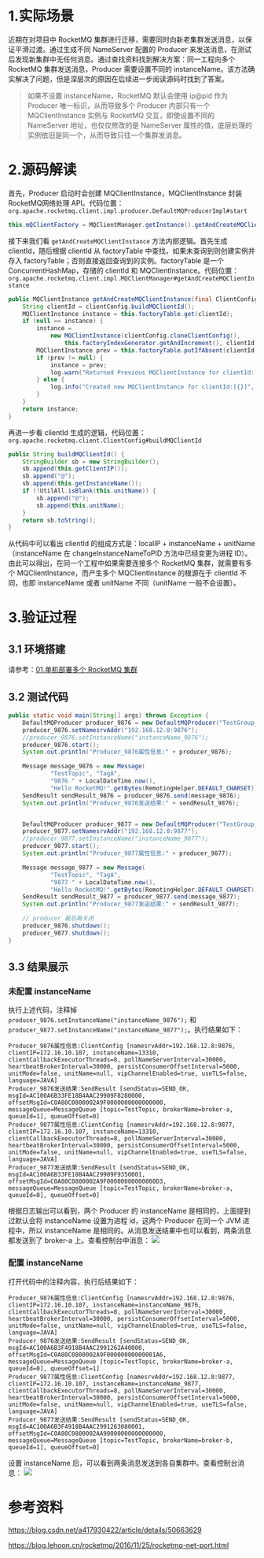 
#  1.实际场景
近期在对项目中 RocketMQ 集群进行迁移，需要同时向新老集群发送消息，以保证平滑过渡。通过生成不同 NameServer 配置的 Producer 来发送消息，在测试后发现新集群中无任何消息。通过查找资料找到解决方案：同一工程向多个 RocketMQ 集群发送消息，Producer 需要设置不同的 instanceName。该方法确实解决了问题，但是深层次的原因在后续进一步阅读源码时找到了答案。

> 如果不设置 instanceName，RocketMQ 默认会使用 ip@pid 作为 Producer 唯一标识，从而导致多个 Producer 内部只有一个 MQClientInstance 实例与 RocketMQ 交互，即使设置不同的 NameServer 地址，也仅仅修改的是 NameServer 属性的值，底层处理的实例依旧是同一个，从而导致只往一个集群发消息。

# 2.源码解读
首先，Producer 启动时会创建 MQClientInstance，MQClientInstance 封装 RocketMQ网络处理 API。代码位置：`org.apache.rocketmq.client.impl.producer.DefaultMQProducerImpl#start`

```java
this.mQClientFactory = MQClientManager.getInstance().getAndCreateMQClientInstance(this.defaultMQProducer, rpcHook);
```

接下来我们看 `getAndCreateMQClientInstance` 方法内部逻辑。首先生成 clientId，随后根据 clientId 从 factoryTable 中查找，如果未查询到则创建实例并存入 factoryTable；否则直接返回查询到的实例。factoryTable 是一个 ConcurrentHashMap，存储的 clientId 和 MQClientInstance。代码位置：`org.apache.rocketmq.client.impl.MQClientManager#getAndCreateMQClientInstance`

```java
public MQClientInstance getAndCreateMQClientInstance(final ClientConfig clientConfig, RPCHook rpcHook) {
    String clientId = clientConfig.buildMQClientId();
    MQClientInstance instance = this.factoryTable.get(clientId);
    if (null == instance) {
        instance =
            new MQClientInstance(clientConfig.cloneClientConfig(),
                this.factoryIndexGenerator.getAndIncrement(), clientId, rpcHook);
        MQClientInstance prev = this.factoryTable.putIfAbsent(clientId, instance);
        if (prev != null) {
            instance = prev;
            log.warn("Returned Previous MQClientInstance for clientId:[{}]", clientId);
        } else {
            log.info("Created new MQClientInstance for clientId:[{}]", clientId);
        }
    }
    return instance;
}
```

再进一步看 clientId 生成的逻辑，代码位置：`org.apache.rocketmq.client.ClientConfig#buildMQClientId`

```java
public String buildMQClientId() {
    StringBuilder sb = new StringBuilder();
    sb.append(this.getClientIP());
    sb.append("@");
    sb.append(this.getInstanceName());
    if (!UtilAll.isBlank(this.unitName)) {
        sb.append("@");
        sb.append(this.unitName);
    }
    return sb.toString();
}
```

从代码中可以看出 clientId 的组成方式是：localIP + instanceName + unitName（instanceName 在 changeInstanceNameToPID 方法中已经变更为进程 ID）。由此可以得出，在同一个工程中如果需要连接多个 RocketMQ 集群，就需要有多个 MQClientInstance，而产生多个 MQClientInstance 的根源在于 clientId 不同，也即 instanceName 或者 unitName 不同（unitName 一般不会设置）。

# 3.验证过程
## 3.1 环境搭建
请参考：[01.单机部署多个 RocketMQ 集群](https://github.com/lujiahao0708/LearnSeries/blob/master/LearnRocketMQ/extend/01.%E5%8D%95%E6%9C%BA%E9%83%A8%E7%BD%B2%E5%A4%9A%E4%B8%AA%20RocketMQ%20%E9%9B%86%E7%BE%A4.md)

## 3.2 测试代码
```java
public static void main(String[] args) throws Exception {
    DefaultMQProducer producer_9876 = new DefaultMQProducer("TestGroup_9876");
    producer_9876.setNamesrvAddr("192.168.12.8:9876");
    //producer_9876.setInstanceName("instanceName_9876");
    producer_9876.start();
    System.out.println("Producer_9876属性信息:" + producer_9876);

    Message message_9876 = new Message(
            "TestTopic", "TagA",
            "9876 " + LocalDateTime.now(),
            "Hello RocketMQ!".getBytes(RemotingHelper.DEFAULT_CHARSET));
    SendResult sendResult_9876 = producer_9876.send(message_9876);
    System.out.println("Producer_9876发送结果:" + sendResult_9876);


    DefaultMQProducer producer_9877 = new DefaultMQProducer("TestGroup_9877");
    producer_9877.setNamesrvAddr("192.168.12.8:9877");
    //producer_9877.setInstanceName("instanceName_9877");
    producer_9877.start();
    System.out.println("Producer_9877属性信息:" + producer_9877);

    Message message_9877 = new Message(
            "TestTopic", "TagA",
            "9877 " + LocalDateTime.now(),
            "Hello RocketMQ!".getBytes(RemotingHelper.DEFAULT_CHARSET));
    SendResult sendResult_9877 = producer_9877.send(message_9877);
    System.out.println("Producer_9877发送结果:" + sendResult_9877);

    // producer 最后再关闭
    producer_9876.shutdown();
    producer_9877.shutdown();
}
```

## 3.3 结果展示
### 未配置 instanceName
执行上述代码，注释掉 `producer_9876.setInstanceName("instanceName_9876");` 和  `producer_9877.setInstanceName("instanceName_9877");`。执行结果如下：

```
Producer_9876属性信息:ClientConfig [namesrvAddr=192.168.12.8:9876, clientIP=172.16.10.107, instanceName=13310, clientCallbackExecutorThreads=8, pollNameServerInterval=30000, heartbeatBrokerInterval=30000, persistConsumerOffsetInterval=5000, unitMode=false, unitName=null, vipChannelEnabled=true, useTLS=false, language=JAVA]
Producer_9876发送结果:SendResult [sendStatus=SEND_OK, msgId=AC100A6B33FE18B4AAC29909F8280000, offsetMsgId=C0A80C0800002A9F0000000000000000, messageQueue=MessageQueue [topic=TestTopic, brokerName=broker-a, queueId=1], queueOffset=0]
Producer_9877属性信息:ClientConfig [namesrvAddr=192.168.12.8:9877, clientIP=172.16.10.107, instanceName=13310, clientCallbackExecutorThreads=8, pollNameServerInterval=30000, heartbeatBrokerInterval=30000, persistConsumerOffsetInterval=5000, unitMode=false, unitName=null, vipChannelEnabled=true, useTLS=false, language=JAVA]
Producer_9877发送结果:SendResult [sendStatus=SEND_OK, msgId=AC100A6B33FE18B4AAC29909F9350001, offsetMsgId=C0A80C0800002A9F00000000000000D3, messageQueue=MessageQueue [topic=TestTopic, brokerName=broker-a, queueId=0], queueOffset=0]
```

根据日志输出可以看到，两个 Producer 的 instanceName 是相同的，上面提到过默认会将 instanceName 设置为进程 id，这两个 Producer 在同一个 JVM 进程中，所以 instanceName 是相同的。从消息发送结果中也可以看到，两条消息都发送到了 broker-a 上。查看控制台中消息：
![](https://raw.githubusercontent.com/lujiahao0708/PicRepo/master/blogPic/RocketMQ/RocketMQ%E6%89%A9%E5%B1%95/2.%E6%9C%AA%E9%85%8D%E7%BD%AEinstanceName.png)

### 配置 instanceName
打开代码中的注释内容，执行后结果如下：
```
Producer_9876属性信息:ClientConfig [namesrvAddr=192.168.12.8:9876, clientIP=172.16.10.107, instanceName=instanceName_9876, clientCallbackExecutorThreads=8, pollNameServerInterval=30000, heartbeatBrokerInterval=30000, persistConsumerOffsetInterval=5000, unitMode=false, unitName=null, vipChannelEnabled=true, useTLS=false, language=JAVA]
Producer_9876发送结果:SendResult [sendStatus=SEND_OK, msgId=AC100A6B3F4918B4AAC2991262A40000, offsetMsgId=C0A80C0800002A9F00000000000001A6, messageQueue=MessageQueue [topic=TestTopic, brokerName=broker-a, queueId=0], queueOffset=1]
Producer_9877属性信息:ClientConfig [namesrvAddr=192.168.12.8:9877, clientIP=172.16.10.107, instanceName=instanceName_9877, clientCallbackExecutorThreads=8, pollNameServerInterval=30000, heartbeatBrokerInterval=30000, persistConsumerOffsetInterval=5000, unitMode=false, unitName=null, vipChannelEnabled=true, useTLS=false, language=JAVA]
Producer_9877发送结果:SendResult [sendStatus=SEND_OK, msgId=AC100A6B3F4918B4AAC2991263080001, offsetMsgId=C0A80C0800002AA90000000000000000, messageQueue=MessageQueue [topic=TestTopic, brokerName=broker-b, queueId=1], queueOffset=0]
```

设置 instanceName 后，可以看到两条消息发送到各自集群中。查看控制台消息：
![](https://raw.githubusercontent.com/lujiahao0708/PicRepo/master/blogPic/RocketMQ/RocketMQ%E6%89%A9%E5%B1%95/3.%E9%85%8D%E7%BD%AE%20instanceName.png)

# 参考资料
https://blog.csdn.net/a417930422/article/details/50663629

https://blog.lehoon.cn/rocketmq/2016/11/25/rocketmq-net-port.html